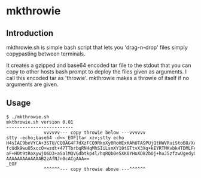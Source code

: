 # mkthrowie

## Introduction

mkthrowie.sh is simple bash script that lets you 'drag-n-drop' files simply copypasting between terminals.

It creates a gzipped and base64 encoded tar file to the stdout that you can copy to other hosts bash prompt to deploy the files given as arguments. I call this encoded tar as 'throwie'. mkthrowie makes a throwie of itself if no arguments are given.

## Usage

```
$ ./mkthrowie.sh  
mkthrowie.sh version 0.01
-------------------------
              vvvvvv--- copy throwie below ---vvvvvv
stty -echo;base64 -d<<_EOF|tar xzv;stty echo
H4sIAC9beVYCA+3STU/CQBAG4F7dXzFCQ9RkoXy0RoHExKAhUTASPUjQtHWVRuiStoB8/Xe3pRiMejHxQPI+l9nOTnc7k+YLw7eoH8ipJ/JhX/sXhnJsmipaRsUqb8VE0SiWtGLJKlsl06yYlqYyZtnQSNslaTO
fcUdk9wuO5xccO+wzdt+47TTbrbqRN4qMhSIiLsmXY18tGTtvX3Xq+kEYRTMKvbk4TDMLFe6uW51Tniw72ewRrVaMCbcvKbP9e9FEBKEnfdLTmzJpEf/NpoC+mCTUNrlyNKP0AnLEQE5Jpdf7m3eTD+bxuqraFF
aF+HOt9tRoXywjO6D3+aSalMQVGdbtkp4l/hqRQb0e5XK0YHuXD82bOj+huJ5zfzwUgedyOfVF/DySQWQ73sCL73HnL8RVkvQzWtLmwinp8WjYipbLPx9o/HRg2mTczs/Dekx8G5btyImIh7XezzANAAAAAAAAA
AAAAAAAAAAAAAB2zAfNJn0cACgAAA==
_EOF
              ^^^^^^--- copy throwie above ---^^^^^^
```

